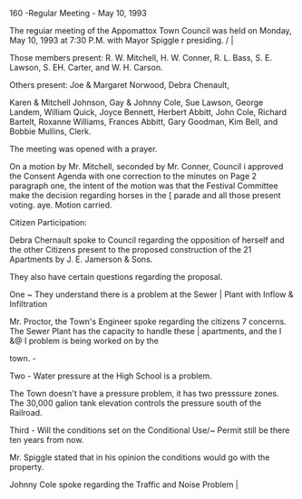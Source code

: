 160 -Regular Meeting - May 10, 1993

The reguiar meeting of the Appomattox Town Council was held
on Monday, May 10, 1993 at 7:30 P.M. with Mayor Spiggle r
presiding. / |

Those members present: R. W. Mitchell, H. W. Conner, R. L. Bass,
S. E. Lawson, S. EH. Carter, and W. H. Carson.

Others present: Joe & Margaret Norwood, Debra Chenault,

Karen & Mitchell Johnson, Gay & Johnny Cole, Sue Lawson,
George Landem, William Quick, Joyce Bennett, Herbert Abbitt,
John Cole, Richard Bartelt, Roxanne Williams, Frances Abbitt,
Gary Goodman, Kim Bell, and Bobbie Mullins, Clerk.

The meeting was opened with a prayer.

On a motion by Mr. Mitchell, seconded by Mr. Conner, Council i
approved the Consent Agenda with one correction to the minutes
on Page 2 paragraph one, the intent of the motion was that the
Festival Committee make the decision regarding horses in the [
parade and all those present voting. aye. Motion carried.

Citizen Participation:

Debra Chernault spoke to Council regarding the opposition of
herself and the other Citizens present to the proposed
construction of the 21 Apartments by J. E. Jamerson & Sons.

They also have certain questions regarding the proposal.

One ~ They understand there is a problem at the Sewer |
Plant with Inflow & Infiltration

Mr. Proctor, the Town's Engineer spoke regarding the citizens 7
concerns. The Sewer Plant has the capacity to handle these |
apartments, and the I &@ I problem is being worked on by the

town. -

Two - Water pressure at the High School is a problem.

The Town doesn't have a pressure problem, it has two presssure
zones. The 30,000 galion tank elevation controls the pressure
south of the Railroad.

Third - Will the conditions set on the Conditional Use/~
Permit still be there ten years from now.

Mr. Spiggle stated that in his opinion the conditions
would go with the property.

Johnny Cole spoke regarding the Traffic and Noise Problem |
